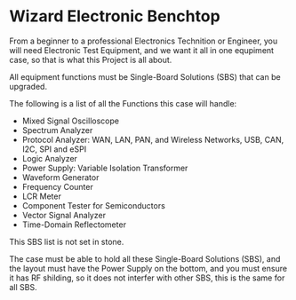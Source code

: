 # Wizard Electronic Benchtop

From a beginner to a professional Electronics Technition or Engineer, you will need Electronic Test Equipment, and we want it all in one equpiment case, 
so that is what this Project is all about.

All equipment functions must be Single-Board Solutions (SBS) that can be upgraded.

The following is a list of all the Functions this case will handle:

* Mixed Signal Oscilloscope
* Spectrum Analyzer
* Protocol Analyzer: WAN, LAN, PAN, and Wireless Networks, USB, CAN, I2C, SPI and eSPI
* Logic Analyzer
* Power Supply: Variable Isolation Transformer
* Waveform Generator
* Frequency Counter
* LCR Meter
* Component Tester for Semiconductors
* Vector Signal Analyzer
* Time-Domain Reflectometer

This SBS list is not set in stone.

The case must be able to hold all these Single-Board Solutions (SBS),
and the layout must have the Power Supply on the bottom, 
and you must ensure it has RF shilding, so it does not interfer with other SBS,
this is the same for all SBS.

